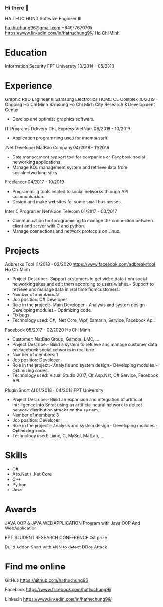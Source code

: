 ### Hi there 👋
HA THUC HUNG
Software Engineer III

ha.thuchung96@gmail.com
+84977670705
https://www.linkedin.com/in/hathuchung96/
Ho Chi Minh

Education
======
Information Security
FPT University
10/2014 - 05/2018


Experience
======
Graphic R&D Engineer III
Samsung Electronics HCMC CE Complex
10/2019 - Ongoing
Ho Chi Minh
Samsung Ho Chi Minh City Research & Development Center
 - Develop and optimize graphics software.

IT Programs Delivery
DHL Express VietNam
06/2019 - 10/2019
 - Application programming used for internal staff.

.Net Developer
MatBao Company
04/2018 - 11/2018
 - Data management support tool for companies on Facebook social networking applications.
 - Manage KOL management system and retrieve data from socialnetworking sites.

Freelancer
04/2017 - 10/2019
 - Programming tools related to social networks through API communication.
 - Design and make websites for some small businesses.

Inter C Programer
NetVision Telecom
01/2017 - 03/2017
 - Communication tool programming to manage the connection between client and server with C and python.
 - Manage connections and network protocols on Linux.


Projects
======
Adbreaks Tool
11/2018 - 02/2020
https://www.facebook.com/adbreakstool
Ho Chi Minh
 - Project Describe:- Support customers to get video data from social networking sites and edit them according to users wishes.- Support to retrieve and manage data in real time fromcustomers.
 - Number of members: 3
 - Job position: C# Developer
 - Role in the project:- Main Developer.- Analysis and system design.- Developing modules.- Optimizing code.
- Fix bugs.
 - Technology used: C#, .Net Core, Wpf, Xamarin, Service, Facebook Api.

Facebook
05/2017 - 02/2020
Ho Chi Minh
 - Customer: MatBao Group, Gamota, LMC, ...
 - Project Describe:- Build a system to retrieve and manage customer data on Facebook social networks in real time.
 - Number of members: 1
 - Job position: Developer
 - Role in the project:- Analysis and system design.- Developing modules.- Optimizing codes.
 - Technology used: Visual Studio 2017, C# Asp.Net, C# Service, Facebook API.

Plugin Snort AI
01/2018 - 04/2018
FPT University
 - Project Describe:- Build an expansion and integration of artificial intelligence into Snort using an artificial neural network to detect network distribution attacks on the system.
 - Number of members: 3
 - Job position: Developer
 - Role in the project:- Analysis and system design.- Developing modules.- Optimizing code.
 -  Technology used: Linux, C, MySql, MatLab, ...


Skills
======
 - C#
 - Asp.Net / .Net Core
 - C++
 - Python
 - Java


Awards
======
JAVA OOP & JAVA
WEB APPLICATION
Program with Java OOP And WebApplication

FPT STUDENT RESEARCH CONFERENCE 3st prize

Build Addon Snort with ANN to detect DDos Attack


Find me online
======
GitHub
https://github.com/hathuchung96

Facebook
https://www.facebook.com/hathuchung96

LinkedIn
https://www.linkedin.com/in/hathuchung96/

